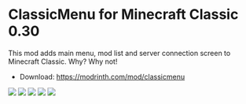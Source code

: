 # ClassicMenu for Minecraft Classic 0.30

This mod adds main menu, mod list and server connection screen to Minecraft Classic.
Why? Why not!

- Download: https://modrinth.com/mod/classicmenu

![](https://imgur.com/v2z6cKV.png)
![](https://imgur.com/ek4uZLX.png)
![](https://imgur.com/1IKkwfC.png)
![](https://imgur.com/BR5e9ms.png)
![](https://imgur.com/IGHvXP2.png)